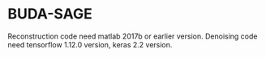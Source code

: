 # BUDA-SAGE
Reconstruction code need matlab 2017b or earlier version.
Denoising code need tensorflow 1.12.0 version, keras 2.2 version.
